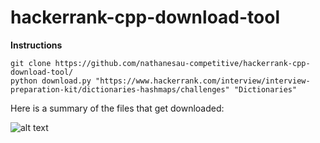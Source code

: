 # hackerrank-cpp-download-tool

**Instructions**

    git clone https://github.com/nathanesau-competitive/hackerrank-cpp-download-tool/
    python download.py "https://www.hackerrank.com/interview/interview-preparation-kit/dictionaries-hashmaps/challenges" "Dictionaries"

Here is a summary of the files that get downloaded:

![alt text](https://i.imgur.com/BzZY4lK.png)
